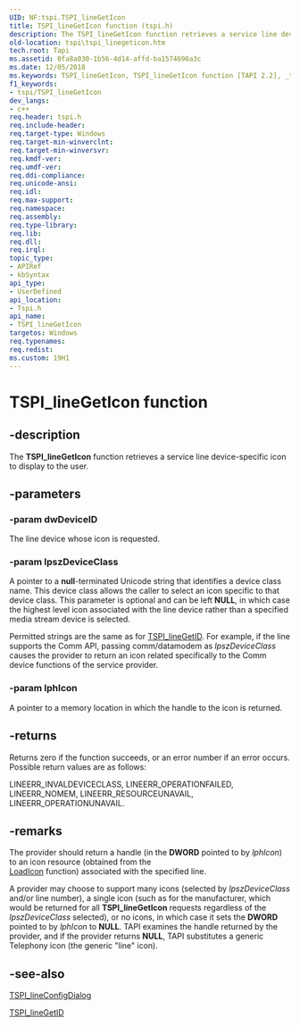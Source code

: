 ```yaml
---
UID: NF:tspi.TSPI_lineGetIcon
title: TSPI_lineGetIcon function (tspi.h)
description: The TSPI_lineGetIcon function retrieves a service line device-specific icon to display to the user.
old-location: tspi\tspi_linegeticon.htm
tech.root: Tapi
ms.assetid: 0fa8a030-1b56-4d14-affd-ba1574696a3c
ms.date: 12/05/2018
ms.keywords: TSPI_lineGetIcon, TSPI_lineGetIcon function [TAPI 2.2], _tspi_tspi_linegeticon, tspi.tspi_linegeticon, tspi/TSPI_lineGetIcon
f1_keywords:
- tspi/TSPI_lineGetIcon
dev_langs:
- c++
req.header: tspi.h
req.include-header: 
req.target-type: Windows
req.target-min-winverclnt: 
req.target-min-winversvr: 
req.kmdf-ver: 
req.umdf-ver: 
req.ddi-compliance: 
req.unicode-ansi: 
req.idl: 
req.max-support: 
req.namespace: 
req.assembly: 
req.type-library: 
req.lib: 
req.dll: 
req.irql: 
topic_type:
- APIRef
- kbSyntax
api_type:
- UserDefined
api_location:
- Tspi.h
api_name:
- TSPI_lineGetIcon
targetos: Windows
req.typenames: 
req.redist: 
ms.custom: 19H1
---
```


# TSPI_lineGetIcon function


## -description


The 
<b>TSPI_lineGetIcon</b> function retrieves a service line device-specific icon to display to the user.


## -parameters




### -param dwDeviceID

The line device whose icon is requested.


### -param lpszDeviceClass

A pointer to a <b>null</b>-terminated Unicode string that identifies a device class name. This device class allows the caller to select an icon specific to that device class. This parameter is optional and can be left <b>NULL</b>, in which case the highest level icon associated with the line device rather than a specified media stream device is selected. 




Permitted strings are the same as for 
<a href="https://docs.microsoft.com/windows/desktop/api/tspi/nf-tspi-tspi_linegetid">TSPI_lineGetID</a>. For example, if the line supports the Comm API, passing comm/datamodem as <i>lpszDeviceClass</i> causes the provider to return an icon related specifically to the Comm device functions of the service provider.


### -param lphIcon

A pointer to a memory location in which the handle to the icon is returned.


## -returns



Returns zero if the function succeeds, or an error number if an error occurs. Possible return values are as follows:

LINEERR_INVALDEVICECLASS, LINEERR_OPERATIONFAILED, LINEERR_NOMEM, LINEERR_RESOURCEUNAVAIL, LINEERR_OPERATIONUNAVAIL.




## -remarks



The provider should return a handle (in the <b>DWORD</b> pointed to by <i>lphIcon</i>) to an icon resource (obtained from the  
<a href="https://docs.microsoft.com/windows/desktop/api/winuser/nf-winuser-loadicona">LoadIcon</a> function) associated with the specified line.

A provider may choose to support many icons (selected by <i>lpszDeviceClass</i> and/or line number), a single icon (such as for the manufacturer, which would be returned for all 
<b>TSPI_lineGetIcon</b> requests regardless of the <i>lpszDeviceClass</i> selected), or no icons, in which case it sets the <b>DWORD</b> pointed to by <i>lphIcon</i> to <b>NULL</b>. TAPI examines the handle returned by the provider, and if the provider returns <b>NULL</b>, TAPI substitutes a generic  Telephony icon (the generic "line" icon).




## -see-also




<a href="https://docs.microsoft.com/windows/desktop/api/tspi/nf-tspi-tspi_lineconfigdialog">TSPI_lineConfigDialog</a>



<a href="https://docs.microsoft.com/windows/desktop/api/tspi/nf-tspi-tspi_linegetid">TSPI_lineGetID</a>
 

 

